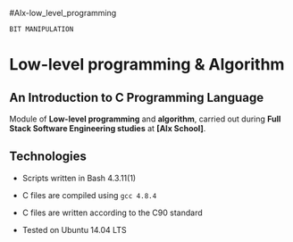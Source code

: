#Alx-low_level_programming

	BIT MANIPULATION

# Low-level programming & Algorithm

## An Introduction to C Programming Language

Module of **Low-level programming** and **algorithm**, carried out during **Full Stack Software Engineering studies** at **[Alx School]**.


## Technologies

* Scripts written in Bash 4.3.11(1)

* C files are compiled using `gcc 4.8.4`

* C files are written according to the C90 standard

* Tested on Ubuntu 14.04 LTS
